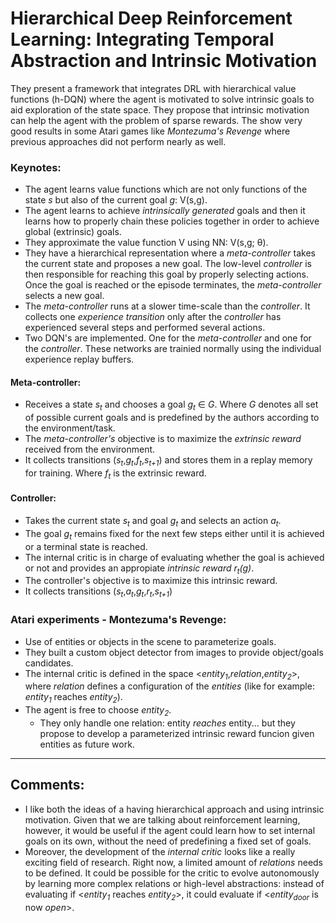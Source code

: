# Hierarchical Deep Reinforcement Learning: Integrating Temporal Abstraction and Intrinsic Motivation

They present a framework that integrates DRL with hierarchical value functions (h-DQN) where the agent is motivated to solve intrinsic goals to aid exploration of the state space. They propose that intrinsic motivation can help the agent with the problem of sparse rewards. The show very good results in some Atari games like *Montezuma's Revenge* where previous approaches did not perform nearly as well.

### Keynotes:

- The agent learns value functions which are not only functions of the state *s* but also of the current goal *g*: V(s,g).
- The agent learns to achieve *intrinsically generated* goals and then it learns how to properly chain these policies together in order to achieve global (extrinsic) goals.
- They approximate the value function V using NN: V(s,g; &theta;).
- They have a hierarchical representation where a *meta-controller* takes the current state and proposes a new goal. The low-level *controller* is then responsible for reaching this goal by properly selecting actions. Once the goal is reached or the episode terminates, the *meta-controller* selects a new goal.
- The *meta-controller* runs at a slower time-scale than the *controller*. It collects one *experience transition* only after the *controller* has experienced several steps and performed several actions.
- Two DQN's are implemented. One for the *meta-controller* and one for the *controller*. These networks are trainied normally using the individual experience replay buffers.

 #### Meta-controller:
 - Receives a state *s<sub>t</sub>* and chooses a goal *g<sub>t</sub>* ∈ *G*. Where *G* denotes all set of possible current goals and is predefined by the authors according to the environment/task.
 - The *meta-controller's* objective is to maximize the *extrinsic reward* received from the environment.
 - It collects transitions (*s<sub>t</sub>*,*g<sub>t</sub>*,*f<sub>t</sub>*,*s<sub>t+1</sub>*) and stores them in a replay memory for training. Where *f<sub>t</sub>* is the extrinsic reward. 
 
 #### Controller:
 - Takes the current state *s<sub>t</sub>* and goal *g<sub>t</sub>* and selects an action *a<sub>t</sub>*.
 - The goal *g<sub>t</sub>* remains fixed for the next few steps either until it is achieved or a terminal state is reached.
 - The internal critic is in charge of evaluating whether the goal is achieved or not and provides an appropiate *intrinsic reward* *r<sub>t</sub>(g)*. 
 - The controller's objective is to maximize this intrinsic reward.
 - It collects transitions (*s<sub>t</sub>*,*a<sub>t</sub>*,*g<sub>t</sub>*,*r<sub>t</sub>*,*s<sub>t+1</sub>*)
 
### Atari experiments - Montezuma's Revenge:
- Use of entities or objects in the scene to parameterize goals.
- They built a custom object detector from images to provide object/goals candidates.
- The internal critic is defined in the space <*entity<sub>1</sub>*,*relation*,*entity<sub>2</sub>*>, where *relation* defines a configuration of the *entities* (like for example: *entity<sub>1</sub>* reaches *entity<sub>2</sub>*).
- The agent is free to choose *entity<sub>2</sub>*.
  * They only handle one relation: entity *reaches* entity... but they propose to develop a parameterized intrinsic reward funcion given entities as future work. 

<hr>

## Comments:
 
- I like both the ideas of a having hierarchical approach and using intrinsic motivation. Given that we are talking about reinforcement learning, however, it would be useful if the agent could learn how to set internal goals on its own, without the need of predefining a fixed set of goals. 
- Moreover, the development of the *internal critic* looks like a really exciting field of research. Right now, a limited amount of *relations* needs to be defined. It could be possible for the critic to evolve autonomously by learning more complex relations or high-level abstractions: instead of evaluating if <*entity<sub>1</sub>* reaches *entity<sub>2</sub>*>, it could evaluate if <*entity<sub>door</sub>* is now *open*>.
